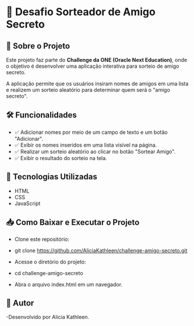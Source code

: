 # 🎉 Desafio Sorteador de Amigo Secreto

## 📌 Sobre o Projeto
Este projeto faz parte do **Challenge da ONE (Oracle Next Education)**, onde o objetivo é desenvolver uma aplicação interativa para sorteio de amigo secreto.

A aplicação permite que os usuários insiram nomes de amigos em uma lista e realizem um sorteio aleatório para determinar quem será o "amigo secreto".

## 🛠️ Funcionalidades
- ✅ Adicionar nomes por meio de um campo de texto e um botão "Adicionar".
- ✅ Exibir os nomes inseridos em uma lista visível na página.
- ✅ Realizar um sorteio aleatório ao clicar no botão "Sortear Amigo".
- ✅ Exibir o resultado do sorteio na tela.

## 🚀 Tecnologias Utilizadas
- HTML
- CSS
- JavaScript

## 📥 Como Baixar e Executar o Projeto

- Clone este repositório:
- git clone https://github.com/AliciaKathleen/challenge-amigo-secreto.git

- Acesse o diretório do projeto:
- cd challenge-amigo-secreto

- Abra o arquivo index.html em um navegador.

## 📌 Autor
-Desenvolvido por Alicia Kathleen.
